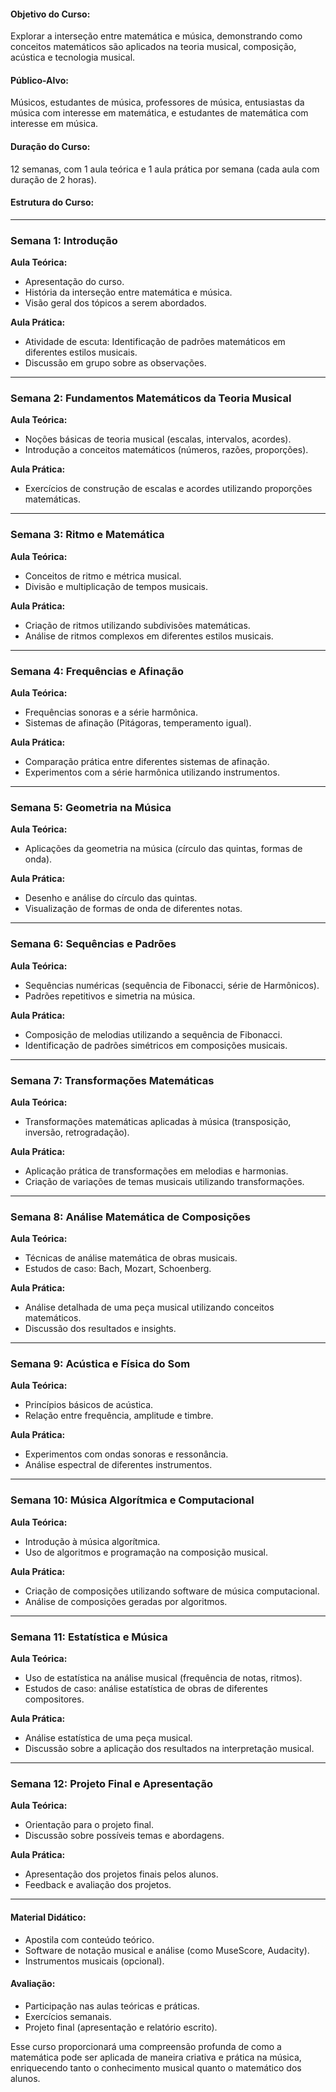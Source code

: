 #### **Objetivo do Curso:**
Explorar a interseção entre matemática e música, demonstrando como conceitos matemáticos são aplicados na teoria musical, composição, acústica e tecnologia musical.

#### **Público-Alvo:**
Músicos, estudantes de música, professores de música, entusiastas da música com interesse em matemática, e estudantes de matemática com interesse em música.

#### **Duração do Curso:**
12 semanas, com 1 aula teórica e 1 aula prática por semana (cada aula com duração de 2 horas).

#### **Estrutura do Curso:**

---

### **Semana 1: Introdução**

**Aula Teórica:**
- Apresentação do curso.
- História da interseção entre matemática e música.
- Visão geral dos tópicos a serem abordados.

**Aula Prática:**
- Atividade de escuta: Identificação de padrões matemáticos em diferentes estilos musicais.
- Discussão em grupo sobre as observações.

---

### **Semana 2: Fundamentos Matemáticos da Teoria Musical**

**Aula Teórica:**
- Noções básicas de teoria musical (escalas, intervalos, acordes).
- Introdução a conceitos matemáticos (números, razões, proporções).

**Aula Prática:**
- Exercícios de construção de escalas e acordes utilizando proporções matemáticas.

---

### **Semana 3: Ritmo e Matemática**

**Aula Teórica:**
- Conceitos de ritmo e métrica musical.
- Divisão e multiplicação de tempos musicais.

**Aula Prática:**
- Criação de ritmos utilizando subdivisões matemáticas.
- Análise de ritmos complexos em diferentes estilos musicais.

---

### **Semana 4: Frequências e Afinação**

**Aula Teórica:**
- Frequências sonoras e a série harmônica.
- Sistemas de afinação (Pitágoras, temperamento igual).

**Aula Prática:**
- Comparação prática entre diferentes sistemas de afinação.
- Experimentos com a série harmônica utilizando instrumentos.

---

### **Semana 5: Geometria na Música**

**Aula Teórica:**
- Aplicações da geometria na música (círculo das quintas, formas de onda).

**Aula Prática:**
- Desenho e análise do círculo das quintas.
- Visualização de formas de onda de diferentes notas.

---

### **Semana 6: Sequências e Padrões**

**Aula Teórica:**
- Sequências numéricas (sequência de Fibonacci, série de Harmônicos).
- Padrões repetitivos e simetria na música.

**Aula Prática:**
- Composição de melodias utilizando a sequência de Fibonacci.
- Identificação de padrões simétricos em composições musicais.

---

### **Semana 7: Transformações Matemáticas**

**Aula Teórica:**
- Transformações matemáticas aplicadas à música (transposição, inversão, retrogradação).

**Aula Prática:**
- Aplicação prática de transformações em melodias e harmonias.
- Criação de variações de temas musicais utilizando transformações.

---

### **Semana 8: Análise Matemática de Composições**

**Aula Teórica:**
- Técnicas de análise matemática de obras musicais.
- Estudos de caso: Bach, Mozart, Schoenberg.

**Aula Prática:**
- Análise detalhada de uma peça musical utilizando conceitos matemáticos.
- Discussão dos resultados e insights.

---

### **Semana 9: Acústica e Física do Som**

**Aula Teórica:**
- Princípios básicos de acústica.
- Relação entre frequência, amplitude e timbre.

**Aula Prática:**
- Experimentos com ondas sonoras e ressonância.
- Análise espectral de diferentes instrumentos.

---

### **Semana 10: Música Algorítmica e Computacional**

**Aula Teórica:**
- Introdução à música algorítmica.
- Uso de algoritmos e programação na composição musical.

**Aula Prática:**
- Criação de composições utilizando software de música computacional.
- Análise de composições geradas por algoritmos.

---

### **Semana 11: Estatística e Música**

**Aula Teórica:**
- Uso de estatística na análise musical (frequência de notas, ritmos).
- Estudos de caso: análise estatística de obras de diferentes compositores.

**Aula Prática:**
- Análise estatística de uma peça musical.
- Discussão sobre a aplicação dos resultados na interpretação musical.

---

### **Semana 12: Projeto Final e Apresentação**

**Aula Teórica:**
- Orientação para o projeto final.
- Discussão sobre possíveis temas e abordagens.

**Aula Prática:**
- Apresentação dos projetos finais pelos alunos.
- Feedback e avaliação dos projetos.

---

#### **Material Didático:**
- Apostila com conteúdo teórico.
- Software de notação musical e análise (como MuseScore, Audacity).
- Instrumentos musicais (opcional).

#### **Avaliação:**
- Participação nas aulas teóricas e práticas.
- Exercícios semanais.
- Projeto final (apresentação e relatório escrito).

Esse curso proporcionará uma compreensão profunda de como a matemática pode ser aplicada de maneira criativa e prática na música, enriquecendo tanto o conhecimento musical quanto o matemático dos alunos.